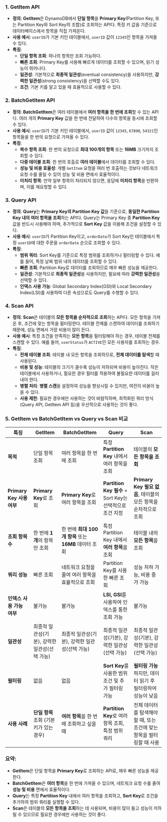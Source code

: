 ### 1. GetItem API
- **정의**: **GetItem**은 DynamoDB에서 **단일 항목**을 **Primary Key**(Partition Key, 또는 Partition Key와 Sort Key의 조합)로 조회하는 API다. 특정 키 값을 기준으로 데이터베이스에서 항목을 직접 가져온다.
- **사용 예시**: `userID`가 기본 키인 테이블에서, `userID` 값이 `12345`인 항목을 가져올 수 있다.
- **특징**:
    - **단일 항목 조회**: 하나의 항목만 조회 가능하다.
    - **빠른 조회**: Primary Key를 사용해 빠르게 데이터를 조회할 수 있으며, 읽기 성능이 뛰어나다.
    - **일관성**: 기본적으로 **최종적 일관성**(eventual consistency)을 사용하지만, **강력한 일관성**(strong consistency)을 선택할 수도 있다.
    - **조건**: 기본 키를 알고 있을 때 효율적으로 사용할 수 있다.

### 2. BatchGetItem API
- **정의**: **BatchGetItem**은 여러 테이블에서 **여러 항목을 한 번에 조회**할 수 있는 API다. 여러 개의 **Primary Key** 값을 한 번에 전달하여 다수의 항목을 동시에 조회할 수 있다.
- **사용 예시**: `userID`가 기본 키인 테이블에서, `userID` 값이 `12345`, `67890`, `54321`인 항목들을 한 번의 요청으로 가져올 수 있다.
- **특징**:
    - **복수 항목 조회**: 한 번의 요청으로 **최대 100개의 항목** 또는 **16MB** 크기까지 조회할 수 있다.
    - **다중 테이블 조회**: 한 번의 호출로 **여러 테이블**에서 데이터를 조회할 수 있다.
    - **성능 및 비용 효율성**: 개별 `GetItem` 요청을 여러 번 호출하는 것보다 네트워크 요청 수를 줄일 수 있어 성능 및 비용 면에서 효율적이다.
    - **미처리 항목**: 만약 일부 항목이 처리되지 않으면, 응답에 **미처리 항목**을 반환하며, 이를 재요청할 수 있다.

### 3. Query API
- **정의**: **Query**는 **Primary Key의 Partition Key 값**을 기준으로, **동일한 Partition Key 내의 여러 항목을 조회**하는 API다. Query는 Primary Key 중 **Partition Key** 값을 반드시 사용해야 하며, 추가적으로 **Sort Key** 값을 이용해 조건을 설정할 수 있다.
- **사용 예시**: `userID`가 Partition Key이고, `orderDate`가 Sort Key인 테이블에서 특정 `userID`에 대한 주문을 `orderDate` 순으로 조회할 수 있다.
- **특징**:
    - **범위 쿼리**: Sort Key를 기준으로 특정 범위를 조회하거나 필터링할 수 있다. 예를 들어, 특정 날짜 범위 내의 데이터를 조회할 수 있다.
    - **빠른 조회**: Partition Key로 데이터를 조회하므로 매우 빠른 성능을 제공한다.
    - **일관성**: 기본적으로 **최종적 일관성**을 사용하지만, 필요에 따라 **강력한 일관성**을 선택할 수 있다.
    - **인덱스 사용 가능**: Global Secondary Index(GSI)와 Local Secondary Index(LSI)를 사용하여 다른 속성으로도 Query를 수행할 수 있다.

### 4. Scan API
- **정의**: **Scan**은 테이블의 **모든 항목을 순차적으로 조회**하는 API다. 모든 항목을 가져온 후, 조건에 맞는 항목을 필터링한다. 테이블 전체를 스캔하여 데이터를 조회하기 때문에, 성능 면에서 가장 비용이 많이 든다.
- **사용 예시**: 특정 조건을 만족하는 **모든 항목**을 필터링해야 하는 경우, 테이블 전체를 스캔할 수 있다. 예를 들어, `userStatus`가 `ACTIVE`인 모든 사용자를 조회하는 경우.
- **특징**:
    - **전체 테이블 조회**: 테이블 내 모든 항목을 조회하므로, **전체 데이터를 탐색**할 때 사용된다.
    - **비용 및 성능**: 테이블의 크기가 클수록 성능이 저하되며 비용이 높아진다. 작은 테이블에서 사용하거나, 필요한 경우 필터를 적용하여 불필요한 데이터를 걸러내야 한다.
    - **병렬 처리**: **병렬 스캔**을 설정하여 성능을 향상시킬 수 있지만, 여전히 비용이 높을 수 있다.
    - **사용 제한**: 필요한 경우에만 사용하는 것이 바람직하며, 최적화된 쿼리 방식(Query API, GetItem API 등)을 우선적으로 사용하는 것이 좋다.

### 5. GetItem vs BatchGetItem vs Query vs Scan 비교

| **특징**                  | **GetItem**                                                                                  | **BatchGetItem**                                                                            | **Query**                                                                                     | **Scan**                                                                                     |
|---------------------------|---------------------------------------------------------------------------------------------|---------------------------------------------------------------------------------------------|-----------------------------------------------------------------------------------------------|----------------------------------------------------------------------------------------------|
| **목적**                  | 단일 항목 조회                                                                               | 여러 항목을 한 번에 조회                                                                    | 특정 **Partition Key** 내에서 여러 항목을 조회                                               | 테이블의 **모든 항목을 조회**                                                                |
| **Primary Key 사용 여부**  | **Primary Key**로 조회                                                                      | **Primary Key**로 여러 항목을 조회                                                          | **Partition Key 필수** + Sort Key는 선택적으로 조건 지정                                       | **Primary Key 필요 없음**, 테이블의 모든 항목을 순차적으로 조회                               |
| **조회 항목 수**           | 한 번에 **1개**의 항목만 조회                                                               | 한 번에 **최대 100개 항목** 또는 **16MB** 데이터 조회                                        | 특정 Partition Key 내에서 **여러 항목**을 조회                                               | 테이블 내의 **모든 항목**을 조회                                                             |
| **쿼리 성능**             | 빠른 조회                                                                                   | 네트워크 요청을 줄여 여러 항목을 효율적으로 조회                                             | Partition Key를 사용한 빠른 조회                                                              | 성능 저하 가능, 비용 증가 가능                                                               |
| **인덱스 사용 가능 여부**  | 불가능                                                                                      | 불가능                                                                                      | **LSI, GSI**를 사용하여 인덱스를 통한 조회 가능                                               | 불가능                                                                                       |
| **일관성**                | 최종적 일관성(기본), 강력한 일관성(선택 가능)                                                | 최종적 일관성(기본), 강력한 일관성(선택 가능)                                                | 최종적 일관성(기본), 강력한 일관성(선택 가능)                                                  | 최종적 일관성(기본), 강력한 일관성(선택 가능)                                                 |
| **필터링**                | 없음                                                                                        | 없음                                                                                        | **Sort Key**를 사용한 범위 조건 및 추가 필터링 가능                                            | **필터링 가능**하지만, 데이터 읽기 후 필터링하여 성능이 낮음                                  |
| **사용 사례**             | **단일 항목** 조회 (기본 키가 있는 경우)                                                     | **여러 항목**을 한 번에 조회하고 싶을 때                                                    | **Partition Key**로 여러 항목 조회, 특정 범위 쿼리                                             | 전체 데이터를 탐색해야 할 때, 또는 조건에 맞는 항목을 필터링할 때 사용                        |

### 요약:
- **GetItem**은 단일 항목을 **Primary Key**로 조회하는 API로, 매우 빠른 성능을 제공한다.
- **BatchGetItem**은 **여러 항목**을 한 번에 가져올 수 있으며, 네트워크 요청 수를 줄여 **성능 및 비용** 면에서 효율적이다.
- **Query**는 특정 **Partition Key** 내에서 여러 항목을 조회하고, **Sort Key**로 조건을 추가하여 범위 쿼리를 실행할 수 있다.
- **Scan**은 테이블의 **모든 항목을 조회**하는 데 사용되며, 비용이 많이 들고 성능이 저하될 수 있으므로 필요한 경우에만 사용하는 것이 좋다.
